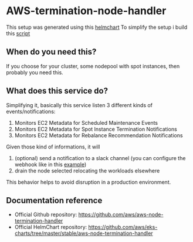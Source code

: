 # AWS-termination-node-handler

This setup was generated using this [helmchart](https://github.com/aws/eks-charts/tree/master/stable/aws-node-termination-handler)
To simplify the setup i build this [script](./helm-render.sh)

## When do you need this?

If you choose for your cluster, some nodepool with spot instances, then probably you need this. 

## What does this service do?

Simplifying it, basically this service listen 3 different kinds of events/notifications:

1. Monitors EC2 Metadata for Scheduled Maintenance Events
2. Monitors EC2 Metadata for Spot Instance Termination Notifications
3. Monitors EC2 Metadata for Rebalance Recommendation Notifications

Given those kind of informations, it will 

1. (optional) send a notification to a slack channel (you can configure the webhook like in this [example](../../example/aws-node-termination-handler/kustomization.yaml))
2. drain the node selected relocating the workloads elsewhere

This behavior helps to avoid disruption in a production environment.

## Documentation reference

- Official Github repository: <https://github.com/aws/aws-node-termination-handler>
- Official HelmChart repository: <https://github.com/aws/eks-charts/tree/master/stable/aws-node-termination-handler>

